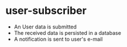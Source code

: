 # user-subscriber


- An User data is submitted
- The received data is persisted in a database
- A notification is sent to user's e-mail


